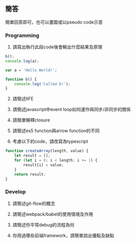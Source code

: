 ## 簡答
簡單回答即可，也可以畫圖或以pseudo code示意

### Programming

1. 請寫出執行此段code後會輸出什麼結果及原理
```javascript
b();
console.log(a);

var a = 'Hello World!';

function b() {
    console.log('Called b!');
}
```

2. 請簡述IIFE

3. 請簡述javascript中event loop如何運作與同步/非同步的關係

4. 請簡單解釋closure

5. 請簡述es5 function與arrow function的不同

6. 考慮以下的code，請改寫為typescript

```javascript
function createArray(length, value) {
    let result = [];
    for (let i = 0; i < length; i += 1) {
        result[i] = value;
    }
    return result;
}
```

### Develop

1. 請簡述git-flow的概念

2. 請簡述webpack/babel的使用情境及作用

3. 請簡述你平常debug的流程為何

4. 你用過哪些前端framework，請簡單說出優點及缺點
